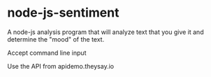 # node-js-sentiment
A node-js analysis program that will analyze text that you give it and determine the "mood" of the text.

Accept command line input

Use the API from apidemo.theysay.io

